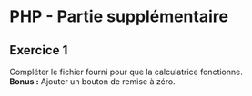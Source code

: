 # PHP - Partie supplémentaire

## Exercice 1
Compléter le fichier fourni pour que la calculatrice fonctionne.    
**Bonus :** Ajouter un bouton de remise à zéro. 
